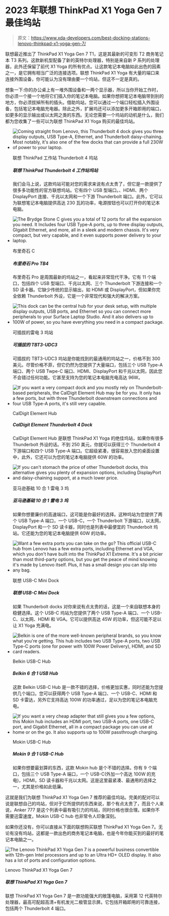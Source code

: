 # 2023 年联想 ThinkPad X1 Yoga Gen 7 最佳坞站

> 原文：<https://www.xda-developers.com/best-docking-stations-lenovo-thinkpad-x1-yoga-gen-7/>

联想最近推出了 ThinkPad X1 Yoga Gen 7 T1，这是其最新的可变形 T2 商务笔记本 T3 系列。这款新机型配备了新的英特尔处理器，特别是来自新 P 系列的处理器，此外还保留了前代 X1 Yoga 的所有优点。让这款笔记本电脑如此出色的因素之一，是它拥有相当广泛的连接选项。联想 ThinkPad X1 Yoga 有大量的端口来连接外围设备，你可能认为没有理由要一个坞站，但这不一定是真的。

想象一下:你的办公桌上有一堆外围设备和一两个显示器，所以当你开始工作时，你必须一个接一个地将它们插入你的笔记本电脑。如果你想把笔记本电脑带到别的地方，你必须拔掉所有的插头。借助坞站，您可以通过一个端口轻松插入外围设备，包括笔记本电脑充电器。除此之外，扩展坞还可以添加更多开箱即用的端口，如更多的显示输出或以太网之类的东西。无论您需要一个坞站的动机是什么，我们都为您收集了一些可以为联想 ThinkPad X1 Yoga 购买的最佳坞站。

*   <picture>![Coming straight from Lenovo, this Thunderbolt 4 dock gives you three display outputs, USB Type-A, Ethernet, and Thunderbolt daisy-chaining. Most notably, it's also one of the few docks that can provide a full 230W of power to your laptop.](img/06c8472cf33570987c96fab4d1031f57.png)</picture>

    联想 ThinkPad 工作站 Thunderbolt 4 坞站

    ##### 联想 ThinkPad Thunderbolt 4 工作站坞站

    我们会马上说，这款坞站可能对您的需求来说有点太贵了，但它是一款提供了很多多功能性的官方联想坞站。它有四个 USB 型端口。、HDMI、两个 DisplayPort 连接、千兆以太网和一个下游 Thunderbolt 端口。此外，它可以为联想笔记本电脑提供高达 230 瓦的功率，电源按钮也可以打开你的笔记本电脑。

*   <picture>![The Brydge Stone C gives you a total of 12 ports for all the expansion you need. It Includes four USB Type-A ports, up to three display outputs, GIgabit Ethernet, and more, all in a sleek and modern chassis. It's very compact, but very capable, and it even supports power delivery to your laptop.](img/bc51d5f425913eb3e4246ca503762faf.png)</picture>

    布里奇石 C

    ##### 布里奇石 Pro TB4

    布里奇石 Pro 是周围最新的坞站之一，看起来非常现代干净。它有 11 个端口，包括四个 USB 型端口、千兆以太网、三个 Thunderbolt 下游连接和一个 SD 读卡器。它缺少传统的显示输出，如 HDMI 或 DisplayPort，但如果你完全依赖 Thunderbolt 外设，它是一个非常现代和强大的解决方案。

*   <picture>![This dock can be the central hub for your desk setup, with multiple display outputs, USB ports, and Ethernet so you can connect more peripherals to your Surface Laptop Studio. And it also delivers up to 100W of power, so you have everything you need in a compact package.](img/b05aa2c5cd94019dd2bd8dfd2b9e7c4e.png)</picture>

    可插拔的雷电 3 坞站

    ##### 可插拔的 TBT3-UDC3

    可插拔的 TBT3-UDC3 坞站是你能找到的最通用的坞站之一，价格不到 300 美元。尽管价格不菲，但它仍然为您提供了大量端口，包括三个 USB Type-A 端口、两个 USB Twpe-C 端口、HDMI、DisplayPort 和千兆以太网，因此您不会错过任何功能。它甚至支持为您的笔记本电脑充电高达 96W。

*   <picture>![If you want a very compact dock and you mostly rely on Thunderbolt-based peripherals, the CalDigit Element Hub may be for you. It only has a few ports, but with three Thunderbolt downstream connections and four USB Type-A ports, it's still very capable.](img/3665552e8c4a431c101d9c0586ee5b96.png)</picture>

    CalDigit Element Hub

    ##### CalDigit Element Thunderbolt 4 Dock

    CalDigit Element Hub 是联想 ThinkPad X1 Yoga 的绝佳坞站，如果你有很多 Thunderbolt 外设的话。不到 250 美元，你就可以获得三个 Thunderbolt 4 下游端口和四个 USB Type-A 端口。它超级紧凑，很容易放入您的桌面设置中，此外，它还可以为您的笔记本电脑提供 60W 的功率。

*   <picture>![If you can't stomach the price of other Thunderbolt docks, this alternative gives you plenty of expansion options, including DisplayPort and daisy-chaining support, at a much lower price.](img/6ddac4625becca49b73204fab0689572.png)</picture>

    亚马逊基础 10 合 1 雷电 3 坞

    ##### 亚马逊基础 10 合 1 雷电 3 坞

    如果你想要廉价的高速端口，这可能是你最好的选择。这种坞站为您提供了两个 USB Type-A 端口，一个 USB-C，一个 Thunderbolt 下游端口，以太网，DisplayPort 和一个 SD 读卡器，同时也是列表中最便宜的 Thunderbolt 坞站。它还能为您的笔记本电脑提供 60W 的功率。

*   <picture>![Want a few extra ports you can take on the go? This official USB-C hub from Lenovo has a few extra ports, including Ethernet and VGA, which you don't have built into the ThinkPad X1 Extreme. It's a bit pricier than most third-party options, but you get the peace of mind knowing it's made by Lenovo itself. Plus, it has a small design you can slip into any bag.](img/effb2e0386b34a2d6376e7b53c5f4759.png)</picture>

    联想 USB-C Mini Dock

    ##### 联想 USB-C Mini Dock

    如果 Thunderbolt docks 对你来说有点太贵的话，这是一个来自联想本身的稳健选择。这个 USB-C 坞站为您提供了两个 USB Type-A 端口、一个 USB-C、以太网、HDMI 和 VGA。它可以提供高达 45W 的功率，但这可能不足以让 X1 Yoga 充满电。

*   <picture>![Belkin is one of the more well-known peripheral brands, so you know what you're getting. This hub includes two USB Type-A ports, two USB Type-C ports (one for power with 100W Power Delivery), HDMI, and SD card readers.](img/7cc4dd8474c4de3801b2a28df685f22d.png)</picture>

    Belkin USB-C Hub

    ##### Belkin 6 合 1 USB Hub

    这款 Belkin USB-C Hub 是一款不错的选择，价格更加实惠，同时还能为您提供几个端口。您可以获得两个 USB Type-A 端口、一个 USB-C、HDMI 和 SD 卡雷达，另外它支持高达 100W 的功率通过，足以为您的笔记本电脑充电。

*   <picture>![If you want a very cheap adapter that still gives you a few options, this Mokin hub includes an HDMI port, two USB-A ports, one USB-C port, and Gigabit Ethernet, all in a compact package you can use at home or on the go. It also supports up to 100W passthrough charging.](img/0b8fd8c144048887588861df4765f428.png)</picture>

    Mokin USB-C Hub

    ##### Mokin 9 合 1 USB-C Hub

    如果你想要最划算的东西，这款 Mokin hub 是个不错的选择。你有 9 个端口，包括三个 USB Type-A 端口，一个 USB-C(外加一个高达 100W 的充电)，HDMI，SD 读卡器和千兆以太网。这是这里最紧凑、最通用的选择之一，尤其是价格如此低廉。

这就是我们为联想 ThinkPad X1 Yoga Gen 7 推荐的最佳坞站。完美的配对可以说是联想自己的坞站，但对于它所提供的东西来说，那个有点太贵了，而且个人来说，Anker 777 是这个列表中最有吸引力的坞站，同时价格也很合理。如果你不需要迅雷速度，Mokin USB-C hub 也非常令人印象深刻。

如果你还没有，你可以直接从下面的联想购买联想 ThinkPad X1 Yoga Gen 7。无论有没有坞站，这都是一款出色的商务笔记本电脑，也是今年你能买到的最好的笔记本电脑之一。

 <picture>![The Lenovo ThinkPad X1 Yoga Gen 7 is a powerful business convertible with 12th-gen Intel processors and up to an Ultra HD+ OLED display. It also has a lot of ports and configuration options.](img/5f04c1ef6bd7b2ee83de0f21c219d0a2.png)</picture> 

Lenovo ThinkPad X1 Yoga Gen 7

##### 联想 ThinkPad X1 Yoga Gen 7

联想 ThinkPad X1 Yoga Gen 7 是一款功能强大的敞篷电脑，采用第 12 代英特尔处理器，最高可配超高清+有机发光二极管显示屏。它包括开箱即用的可靠连接，包括两个 Thunderbolt 4 端口。